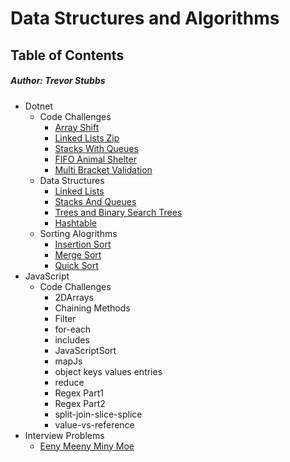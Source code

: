 # Data Structures and Algorithms
## Table of Contents
##### Author: Trevor Stubbs
- Dotnet
    - Code Challenges
        - [Array Shift](Dotnet/code-challenges/ArrayShift/README.md)
        - [Linked Lists Zip](Dotnet/code-challenges/LLZIP/README.md)
        - [Stacks With Queues](Dotnet/code-challenges/QueuesWithStacks/README.md)
        - [FIFO Animal Shelter](Dotnet/code-challenges/FIFOAnimalShelter/README.md)
        - [Multi Bracket Validation](Dotnet/code-challenges/MultiBracketValidation/README.md)
    - Data Structures
        - [Linked Lists](Dotnet/data-structures/LinkedListLibrary/README.md)
        - [Stacks And Queues](Dotnet/data-structures/StacksAndQueuesLibrary/StacksAndQueuesLibrary/README.md)
        - [Trees and Binary Search Trees](Dotnet/data-structures/TreesLibrary/README.md)
        - [Hashtable](Dotnet/data-structures/HashtableLibrary/README.md)
    - Sorting Alogrithms
        - [Insertion Sort](Dotnet/sorting-algorithms/InsertionSort/README.md)
        - [Merge Sort](Dotnet/sorting-algorithms/MergeSort/README.md)
        - [Quick Sort](Dotnet/sorting-algorithms/QuickSort/README.md)
- JavaScript
    - Code Challenges
      - 2DArrays
      - Chaining Methods
      - Filter
      - for-each
      - includes
      - JavaScriptSort
      - mapJs
      - object keys values entries
      - reduce
      - Regex Part1
      - Regex Part2
      - split-join-slice-splice
      - value-vs-reference
- Interview Problems
  - [Eeny Meeny Miny Moe](interview-problems/EenyMeenyMinyMoeInterviewQuestion/README.md)
